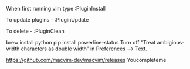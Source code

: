 When first running vim type :PluginInstall

To update plugins - :PluginUpdate

To delete - :PluginClean


brew install python
pip install powerline-status
Turn off “Treat ambigious-width characters as double width” in Preferences –> Text.

https://github.com/macvim-dev/macvim/releases
Youcompleteme
